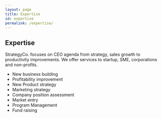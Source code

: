 ```yaml
---
layout: page
title: Expertise
id: expertise
permalink: /expertise/
---
```


## Expertise

StrategyCo. focuses on CEO agenda from strategy, sales growth to productivity improvements. We offer services to startup, SME, corporations and non-profits.

- New business building
- Profitability improvement
- New Product strategy
- Marketing strategy
- Company position assessment
- Market entry
- Program Management
- Fund raising
